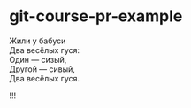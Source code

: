 # git-course-pr-example

Жили у бабуси  
Два весёлых гуся:  
Один — сизый,  
Другой — сивый,  
Два весёлых гуся.

!!!
